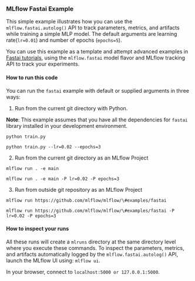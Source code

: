 ### MLflow Fastai Example

This simple example illustrates how you can use the `mlflow.fastai.autolog()` API
to track parameters, metrics, and artifacts while training a simple MLP model.
The default arguments are learning rate(`lr=0.01`) and number of epochs (`epochs=5`).

You can use this example as a template and attempt advanced examples in
[Fastai tutorials](https://docs.fast.ai/tutorial.html), using the `mlflow.fastai` model flavor and MLflow tracking API to
track your experiments.

#### How to run this code

You can run the `fastai` example with default or supplied arguments in three ways:

1. Run from the current git directory with Python.

**Note**: This example assumes that you have all the dependencies for `fastai` library installed in your development environment.

`python train.py`

`python train.py --lr=0.02 --epochs=3`

2. Run from the current git directory as an MLflow Project

`mlflow run . -e main`

`mlflow run . -e main -P lr=0.02 -P epochs=3`

3. Run from outside git repository as an MLflow Project

`mlflow run https://github.com/mlflow/mlflow/\#examples/fastai`

`mlflow run https://github.com/mlflow/mlflow/\#examples/fastai -P lr=0.02 -P epochs=3`

#### How to inspect your runs

All these runs will create a `mlruns` directory at the same directory level where you execute
these commands. To inspect the parameters, metrics, and artifacts automatically
logged by the `mlflow.fastai.autolog()` API, launch the MLflow UI using: `mlflow ui`.

In your browser, connect to `localhost:5000 or 127.0.0.1:5000`.
